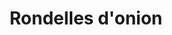 ---
title: "Rondelles d'onion"
description: ""
price_s: "5.50"
price_l: "8.50"
weight: "8"
hidden: true
---